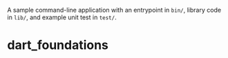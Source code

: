 A sample command-line application with an entrypoint in `bin/`, library code
in `lib/`, and example unit test in `test/`.
# dart_foundations
